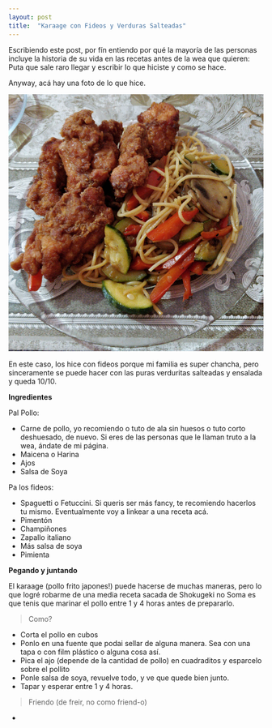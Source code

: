 ```yaml
---
layout: post
title:  "Karaage con Fideos y Verduras Salteadas"
---
```


Escribiendo este post, por fín entiendo por qué la mayoría de las personas incluye la historia de su vida en las recetas antes de la wea que quieren:
Puta que sale raro llegar y escribir lo que hiciste y como se hace.

Anyway, acá hay una foto de lo que hice.

![alt text](https://raw.githubusercontent.com/M4v3r1cX/m4v3r1cx.github.io/master/images/karaage.png)

En este caso, los hice con fideos porque mi familia es super chancha, pero sinceramente se puede hacer con las puras verduritas salteadas y ensalada y queda 10/10.

**Ingredientes**

Pal Pollo:
* Carne de pollo, yo recomiendo o tuto de ala sin huesos o tuto corto deshuesado, de nuevo. Si eres de las personas que le llaman truto a la wea, ándate de mi página.
* Maicena o Harina
* Ajos
* Salsa de Soya

Pa los fideos:
* Spaguetti o Fetuccini. Si queris ser más fancy, te recomiendo hacerlos tu mismo. Eventualmente voy a linkear a una receta acá.
* Pimentón
* Champiñones
* Zapallo italiano
* Más salsa de soya
* Pimienta

**Pegando y juntando**

El karaage (pollo frito japones!) puede hacerse de muchas maneras, pero lo que logré robarme de una media receta sacada de Shokugeki no Soma es que tenis que marinar el pollo entre 1 y 4 horas antes de prepararlo.

> Como?

- Corta el pollo en cubos
- Ponlo en una fuente que podai sellar de alguna manera. Sea con una tapa o con film plástico o alguna cosa así.
- Pica el ajo (depende de la cantidad de pollo) en cuadraditos y esparcelo sobre el pollito
- Ponle salsa de soya, revuelve todo, y ve que quede bien junto.
- Tapar y esperar entre 1 y 4 horas.

> Friendo (de freir, no como friend-o)

- 
